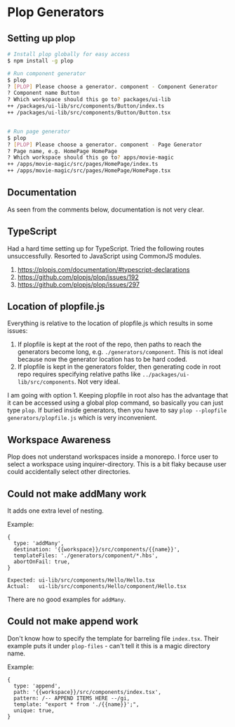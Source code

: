 # Plop Generators

## Setting up plop

```bash
# Install plop globally for easy access
$ npm install -g plop

# Run component generator
$ plop
? [PLOP] Please choose a generator. component - Component Generator
? Component name Button
? Which workspace should this go to? packages/ui-lib
++ /packages/ui-lib/src/components/Button/index.ts
++ /packages/ui-lib/src/components/Button/Button.tsx


# Run page generator
$ plop
? [PLOP] Please choose a generator. component - Page Generator
? Page name, e.g. HomePage HomePage
? Which workspace should this go to? apps/movie-magic
++ /apps/movie-magic/src/pages/HomePage/index.ts
++ /apps/movie-magic/src/pages/HomePage/HomePage.tsx
```

## Documentation

As seen from the comments below, documentation is not very clear.

## TypeScript

Had a hard time setting up for TypeScript. Tried the following routes
unsuccessfully. Resorted to JavaScript using CommonJS modules.

1. https://plopjs.com/documentation/#typescript-declarations
2. https://github.com/plopjs/plop/issues/192
3. https://github.com/plopjs/plop/issues/297

## Location of plopfile.js

Everything is relative to the location of plopfile.js which results in some
issues:

1. If plopfile is kept at the root of the repo, then paths to reach the
   generators become long, e.g. `./generators/component`. This is not ideal
   because now the generator location has to be hard coded.
2. If plopfile is kept in the generators folder, then generating code in root
   repo requires specifying relative paths like
   `../packages/ui-lib/src/components`. Not very ideal.

I am going with option 1. Keeping plopfile in root also has the advantage that
it can be accessed using a global plop command, so basically you can just type
`plop`. If buried inside generators, then you have to say
`plop --plopfile generators/plopfile.js` which is very inconvenient.

## Workspace Awareness

Plop does not understand workspaces inside a monorepo. I force user to select a
workspace using inquirer-directory. This is a bit flaky because user could
accidentally select other directories.

## Could not make addMany work

It adds one extra level of nesting.

Example:

```
{
  type: 'addMany',
  destination: '{{workspace}}/src/components/{{name}}',
  templateFiles: './generators/component/*.hbs',
  abortOnFail: true,
}

Expected: ui-lib/src/components/Hello/Hello.tsx
Actual:   ui-lib/src/components/Hello/component/Hello.tsx
```

There are no good examples for `addMany`.

## Could not make append work

Don't know how to specify the template for barreling file `index.tsx`. Their
example puts it under `plop-files` - can't tell it this is a magic directory
name.

Example:

```
{
  type: 'append',
  path: '{{workspace}}/src/components/index.tsx',
  pattern: /-- APPEND ITEMS HERE --/gi,
  template: "export * from './{{name}}';",
  unique: true,
}
```
